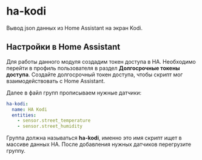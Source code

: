 # ha-kodi

Вывод json данных из Home Assistant на экран Kodi.

## Настройки в Home Assistant

Для работы данного модуля создадим токен доступа в HA.
Необходимо перейти в профиль пользователя в раздел **Долгосрочные токены доступа**. Создайте долгосрочный токен доступа, чтобы скрипт мог взаимодействовать с Home Assistant.

Далее в файл групп прописываем нужные датчики:

```yaml
ha-kodi:
  name: HA Kodi
  entities:
    - sensor.street_temperature
    - sensor.street_humidity
```

Группа должна называться **ha-kodi**, именно это имя скрипт ищет в массиве данных HA. После добавления нужных датчиков перегрузите группу.
